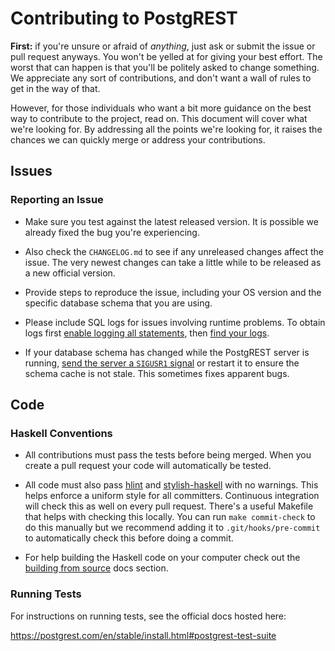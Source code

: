 # Contributing to PostgREST

**First:** if you're unsure or afraid of _anything_, just ask or
submit the issue or pull request anyways. You won't be yelled at
for giving your best effort. The worst that can happen is that
you'll be politely asked to change something. We appreciate any
sort of contributions, and don't want a wall of rules to get in the
way of that.

However, for those individuals who want a bit more guidance on the
best way to contribute to the project, read on. This document will
cover what we're looking for. By addressing all the points we're
looking for, it raises the chances we can quickly merge or address
your contributions.

## Issues

### Reporting an Issue

* Make sure you test against the latest released version. It is possible
  we already fixed the bug you're experiencing.

* Also check the `CHANGELOG.md` to see if any unreleased changes affect
  the issue. The very newest changes can take a little while to be released
  as a new official version.

* Provide steps to reproduce the issue, including your OS version and
  the specific database schema that you are using.

* Please include SQL logs for issues involving runtime problems. To obtain logs first
  [enable logging all statements](http://www.microhowto.info/howto/log_all_queries_to_a_postgresql_server.html),
  then [find your logs](http://blog.endpoint.com/2014/11/dear-postgresql-where-are-my-logs.html).

* If your database schema has changed while the PostgREST server is running,
  [send the server a `SIGUSR1` signal](http://postgrest.org/en/v5.2/admin.html#schema-reloading) or restart it to ensure the schema cache
  is not stale. This sometimes fixes apparent bugs.

## Code

### Haskell Conventions

* All contributions must pass the tests before being merged. When
  you create a pull request your code will automatically be tested.

* All code must also pass [hlint](http://community.haskell.org/~ndm/hlint/) and [stylish-haskell](https://github.com/jaspervdj/stylish-haskell)
  with no warnings. This helps enforce a uniform style for all committers. Continuous integration will check this as well on every
  pull request. There's a useful Makefile that helps with checking this locally. You can run `make commit-check` to do this manually but
  we recommend adding it to `.git/hooks/pre-commit` to automatically check this before doing a commit.

* For help building the Haskell code on your computer check out the [building from
  source](https://postgrest.com/en/stable/install.html#build-from-source) docs section.

### Running Tests

For instructions on running tests, see the official docs hosted here:

https://postgrest.com/en/stable/install.html#postgrest-test-suite
